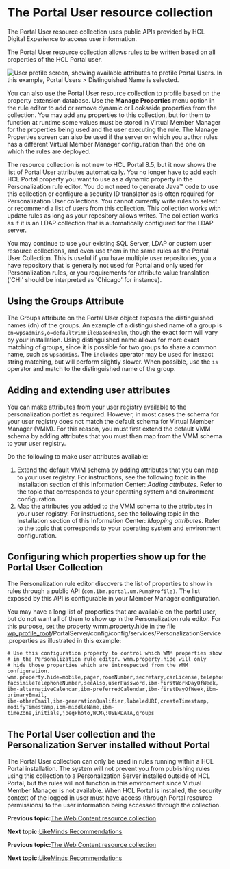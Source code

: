# The Portal User resource collection

The Portal User resource collection uses public APIs provided by HCL Digital Experience to access user information.

The Portal User resource collection allows rules to be written based on all properties of the HCL Portal user.

![User profile screen, showing available attributes to profile Portal Users. In this example, Portal Users > Distinguished Name is selected.](../images/pzn_user_profile.jpg)

You can also use the Portal User resource collection to profile based on the property extension database. Use the **Manage Properties** menu option in the rule editor to add or remove dynamic or Lookaside properties from the collection. You may add any properties to this collection, but for them to function at runtime some values must be stored in Virtual Member Manager for the properties being used and the user executing the rule. The Manage Properties screen can also be used if the server on which you author rules has a different Virtual Member Manager configuration than the one on which the rules are deployed.

The resource collection is not new to HCL Portal 8.5, but it now shows the list of Portal User attributes automatically. You no longer have to add each HCL Portal property you want to use as a dynamic property in the Personalization rule editor. You do not need to generate Java™ code to use this collection or configure a security ID translator as is often required for Personalization User collections. You cannot currently write rules to select or recommend a list of users from this collection. This collection works with update rules as long as your repository allows writes. The collection works as if it is an LDAP collection that is automatically configured for the LDAP server.

You may continue to use your existing SQL Server, LDAP or custom user resource collections, and even use them in the same rules as the Portal User Collection. This is useful if you have multiple user repositories, you a have repository that is generally not used for Portal and only used for Personalization rules, or you requirements for attribute value translation \('CHI' should be interpreted as 'Chicago' for instance\).

## Using the Groups Attribute

The Groups attribute on the Portal User object exposes the distinguished names \(dn\) of the groups. An example of a distinguished name of a group is `cn=wpsadmins,o=defaultWimFileBasedRealm`, though the exact form will vary by your installation. Using distinguished name allows for more exact matching of groups, since it is possible for two groups to share a common name, such as `wpsadmins`. The `includes` operator may be used for inexact string matching, but will perform slightly slower. When possible, use the `is` operator and match to the distinguished name of the group.

## Adding and extending user attributes

You can make attributes from your user registry available to the personalization portlet as required. However, in most cases the schema for your user registry does not match the default schema for Virtual Member Manager \(VMM\). For this reason, you must first extend the default VMM schema by adding attributes that you must then map from the VMM schema to your user registry.

Do the following to make user attributes available:

1.  Extend the default VMM schema by adding attributes that you can map to your user registry. For instructions, see the following topic in the Installation section of this Information Center: *Adding attributes*. Refer to the topic that corresponds to your operating system and environment configuration.
2.  Map the attributes you added to the VMM schema to the attributes in your user registry. For instructions, see the following topic in the Installation section of this Information Center: *Mapping attributes*. Refer to the topic that corresponds to your operating system and environment configuration.

## Configuring which properties show up for the Portal User Collection

The Personalization rule editor discovers the list of properties to show in rules through a public API \(`com.ibm.portal.um.PumaProfile)`. The list exposed by this API is configurable in your Member Manager configuration.

You may have a long list of properties that are available on the portal user, but do not want all of them to show up in the Personalization rule editor. For this purpose, set the property wmm.property.hide in the file [wp\_profile\_root](../reference/wpsdirstr.md#wp_profile_root)/PortalServer/config/config/services/PersonalizationService.properties as illustrated in this example:

```
# Use this configuration property to control which WMM properties show
# in the Personalization rule editor. wmm.property.hide will only
# hide those properties which are introspected from the WMM configuration.
wmm.property.hide=mobile,pager,roomNumber,secretary,carLicense,telephoneNumber,
facsimileTelephoneNumber,seeAlso,userPassword,ibm-firstWorkDayOfWeek,
ibm-alternativeCalendar,ibm-preferredCalendar,ibm-firstDayOfWeek,ibm-primaryEmail,
ibm-otherEmail,ibm-generationQualifier,labeledURI,createTimestamp,
modifyTimestamp,ibm-middleName,ibm-timeZone,initials,jpegPhoto,WCM\:USERDATA,groups

```

## The Portal User collection and the Personalization Server installed without Portal

The Portal User collection can only be used in rules running within a HCL Portal installation. The system will not prevent you from publishing rules using this collection to a Personalization Server installed outside of HCL Portal, but the rules will not function in this environment since Virtual Member Manager is not available. When HCL Portal is installed, the security context of the logged in user must have access \(through Portal resource permissions\) to the user information being accessed through the collection.


**Previous topic:**[The Web Content resource collection](../pzn/pzn_wcm_rescoll.md)

**Next topic:**[LikeMinds Recommendations](../pzn/pzn_intro_likeminds.md)


**Previous topic:**[The Web Content resource collection](../pzn/pzn_wcm_rescoll.md)

**Next topic:**[LikeMinds Recommendations](../pzn/pzn_intro_likeminds.md)

